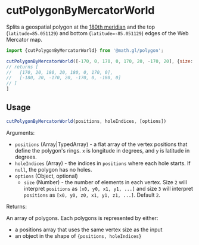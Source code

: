# cutPolygonByMercatorWorld

Splits a geospatial polygon at the [180th meridian](https://en.wikipedia.org/wiki/180th_meridian) and the top (`latitude=85.051129`) and bottom (`latitude=-85.051129`) edges of the Web Mercator map.

```js
import {cutPolygonByMercatorWorld} from '@math.gl/polygon';

cutPolygonByMercatorWorld([-170, 0, 170, 0, 170, 20, -170, 20], {size: 2});
// returns [
//   [170, 20, 180, 20, 180, 0, 170, 0],
//   [-180, 20, -170, 20, -170, 0, -180, 0]
// ] 
]
```

## Usage

```js
cutPolygonByMercatorWorld(positions, holeIndices, [options])
```

Arguments:

- `positions` (Array|TypedArray) - a flat array of the vertex positions that define the polygon's rings. `x` is longitude in degrees, and `y` is latitude in degrees.
- `holeIndices` (Array) - the indices in `positions` where each hole starts. If `null`, the polygon has no holes.
- `options` (Object, optional)
  + `size` (Number) - the number of elements in each vertex. Size `2` will interpret `positions` as `[x0, y0, x1, y1, ...]` and size `3` will interpret `positions` as `[x0, y0, z0, x1, y1, z1, ...]`. Default `2`.

Returns:

An array of polygons. Each polygons is represented by either:
- a positions array that uses the same vertex size as the input
- an object in the shape of `{positions, holeIndices}`
